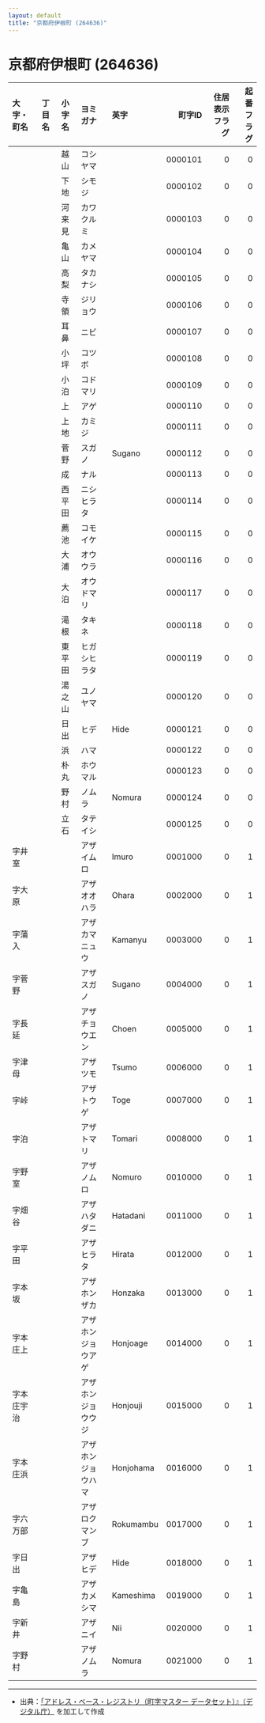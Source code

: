 ```yaml
---
layout: default
title: "京都府伊根町 (264636)"
---
```


# 京都府伊根町 (264636)

| 大字・町名 | 丁目名 | 小字名 | ヨミガナ | 英字 | 町字ID | 住居表示フラグ | 起番フラグ |
|:--------|:------|:------|:-----------------|:---------------------|--------:|----------:|--------:|
|  |  | 越山 | コシヤマ |  | 0000101 | 0 | 0 |
|  |  | 下地 | シモジ |  | 0000102 | 0 | 0 |
|  |  | 河来見 | カワクルミ |  | 0000103 | 0 | 0 |
|  |  | 亀山 | カメヤマ |  | 0000104 | 0 | 0 |
|  |  | 高梨 | タカナシ |  | 0000105 | 0 | 0 |
|  |  | 寺領 | ジリョウ |  | 0000106 | 0 | 0 |
|  |  | 耳鼻 | ニビ |  | 0000107 | 0 | 0 |
|  |  | 小坪 | コツボ |  | 0000108 | 0 | 0 |
|  |  | 小泊 | コドマリ |  | 0000109 | 0 | 0 |
|  |  | 上 | アゲ |  | 0000110 | 0 | 0 |
|  |  | 上地 | カミジ |  | 0000111 | 0 | 0 |
|  |  | 菅野 | スガノ | Sugano | 0000112 | 0 | 0 |
|  |  | 成 | ナル |  | 0000113 | 0 | 0 |
|  |  | 西平田 | ニシヒラタ |  | 0000114 | 0 | 0 |
|  |  | 薦池 | コモイケ |  | 0000115 | 0 | 0 |
|  |  | 大浦 | オウウラ |  | 0000116 | 0 | 0 |
|  |  | 大泊 | オウドマリ |  | 0000117 | 0 | 0 |
|  |  | 滝根 | タキネ |  | 0000118 | 0 | 0 |
|  |  | 東平田 | ヒガシヒラタ |  | 0000119 | 0 | 0 |
|  |  | 湯之山 | ユノヤマ |  | 0000120 | 0 | 0 |
|  |  | 日出 | ヒデ | Hide | 0000121 | 0 | 0 |
|  |  | 浜 | ハマ |  | 0000122 | 0 | 0 |
|  |  | 朴丸 | ホウマル |  | 0000123 | 0 | 0 |
|  |  | 野村 | ノムラ | Nomura | 0000124 | 0 | 0 |
|  |  | 立石 | タテイシ |  | 0000125 | 0 | 0 |
| 字井室 |  |  | アザイムロ | Imuro | 0001000 | 0 | 1 |
| 字大原 |  |  | アザオオハラ | Ohara | 0002000 | 0 | 1 |
| 字蒲入 |  |  | アザカマニュウ | Kamanyu | 0003000 | 0 | 1 |
| 字菅野 |  |  | アザスガノ | Sugano | 0004000 | 0 | 1 |
| 字長延 |  |  | アザチョウエン | Choen | 0005000 | 0 | 1 |
| 字津母 |  |  | アザツモ | Tsumo | 0006000 | 0 | 1 |
| 字峠 |  |  | アザトウゲ | Toge | 0007000 | 0 | 1 |
| 字泊 |  |  | アザトマリ | Tomari | 0008000 | 0 | 1 |
| 字野室 |  |  | アザノムロ | Nomuro | 0010000 | 0 | 1 |
| 字畑谷 |  |  | アザハタダニ | Hatadani | 0011000 | 0 | 1 |
| 字平田 |  |  | アザヒラタ | Hirata | 0012000 | 0 | 1 |
| 字本坂 |  |  | アザホンザカ | Honzaka | 0013000 | 0 | 1 |
| 字本庄上 |  |  | アザホンジョウアゲ | Honjoage | 0014000 | 0 | 1 |
| 字本庄宇治 |  |  | アザホンジョウウジ | Honjouji | 0015000 | 0 | 1 |
| 字本庄浜 |  |  | アザホンジョウハマ | Honjohama | 0016000 | 0 | 1 |
| 字六万部 |  |  | アザロクマンブ | Rokumambu | 0017000 | 0 | 1 |
| 字日出 |  |  | アザヒデ | Hide | 0018000 | 0 | 1 |
| 字亀島 |  |  | アザカメシマ | Kameshima | 0019000 | 0 | 1 |
| 字新井 |  |  | アザニイ | Nii | 0020000 | 0 | 1 |
| 字野村 |  |  | アザノムラ | Nomura | 0021000 | 0 | 1 |

---

- 出典：[「アドレス・ベース・レジストリ（町字マスター データセット）』（デジタル庁）](https://www.digital.go.jp/policies/base_registry_address/) を加工して作成